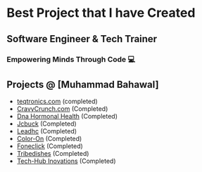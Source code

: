# Best Project that I have Created
## Software Engineer & Tech Trainer
### Empowering Minds Through Code 💻
## Projects @ [Muhammad Bahawal]

- [teqtronics.com](https://teqtronics.com/) (completed)
- [CravyCrunch.com](https://cravycrunch.co.uk/) (Completed)
- [Dna Hormonal Health](https://dnahormonalhealth.com/) (Completed)
- [Jcbuck](https://jcbuck.co.uk/) (Completed)
- [Leadhc](https://www.leadhc.co.uk/) (Completed)
- [Color-On](https://color-on.in/) (Completed)
- [Foneclick](https://foneclick.co.uk) (Completed)
- [Tribedishes](https://tribedishes.com) (Completed)
- [Tech-Hub Inovations](https://techhubsystems.com/) (Completed)





